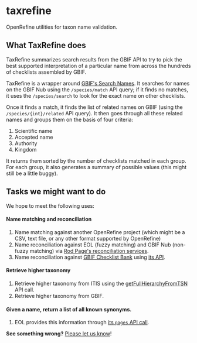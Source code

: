 # taxrefine

OpenRefine utilities for taxon name validation.

## What TaxRefine does

TaxRefine summarizes search results from the GBIF API to try to pick the best supported interpretation of a 
particular name from across the hundreds of checklists assembled by GBIF.

TaxRefine is a wrapper around [GBIF's Search Names](http://www.gbif.org/developer/species#searching).
It searches for names on the GBIF Nub using the `/species/match` API query; if it finds no matches,
it uses the `/species/search` to look for the exact name on other checklists.

Once it finds a match, it finds the list of related names on GBIF (using the 
`/species/{int}/related` API query). It then goes through all these related names and
groups them on the basis of four criteria:

1. Scientific name
2. Accepted name
3. Authority
4. Kingdom

It returns them sorted by the number of checklists matched in each group. For each group, 
it also generates a summary of possible values (this might still be a little buggy).

## Tasks we might want to do

We hope to meet the following uses:

#### Name matching and reconciliation
1. Name matching against another OpenRefine project (which might be a CSV, text file, or any other format supported by OpenRefine)
2. Name reconciliation against EOL (fuzzy matching) and GBIF Nub (non-fuzzy matching) via [Rod Page's reconciliation services](http://iphylo.blogspot.com/2012/02/using-google-refine-and-taxonomic.html).
3. Name reconciliation against [GBIF Checklist Bank](http://ecat-dev.gbif.org/) using [its API](http://dev.gbif.org/wiki/display/POR/Webservice+API).

#### Retrieve higher taxonomy
1. Retrieve higher taxonomy from ITIS using the [getFullHierarchyFromTSN](http://www.itis.gov/ws_hierApiDescription.html#getFullHierarchy) API call.
2. Retrieve higher taxonomy from GBIF.

#### Given a name, return a list of all known synonyms.
1. EOL provides this information through [its `pages` API call](http://eol.org/api/docs/pages).

**See something wrong?** [Please let us know](https://github.com/gaurav/taxrefine/issues)!
